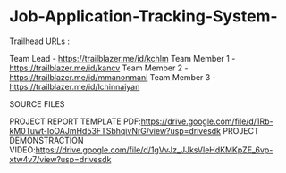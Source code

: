 # Job-Application-Tracking-System-

Trailhead URLs :

Team Lead - https://trailblazer.me/id/kchlm
Team Member 1 -https://trailblazer.me/id/kancv
Team Member 2 -https://trailblazer.me/id/mmanonmani
Team Member 3 -https://trailblazer.me/id/lchinnaiyan

SOURCE FILES

PROJECT REPORT TEMPLATE PDF:https://drive.google.com/file/d/1Rb-kM0Tuwt-IoOAJmHd53FTSbhqivNrG/view?usp=drivesdk
PROJECT DEMONSTRACTION VIDEO:https://drive.google.com/file/d/1gVvJz_JJksVleHdKMKpZE_6vp-xtw4v7/view?usp=drivesdk
